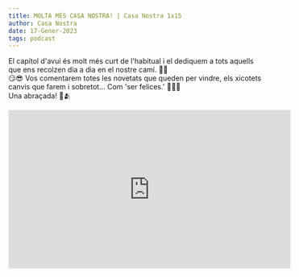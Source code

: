 ```yaml
---
title: MOLTA MÉS CASA NOSTRA! | Casa Nostra 1x15
author: Casa Nostra
date: 17-Gener-2023
tags: podcast
---
```


<p>El capítol d&#39;avui és molt més curt de l&#39;habitual i el dediquem a tots aquells que ens recolzen dia a dia en el nostre camí. 🥰😇
<br>😏😎 Vos comentarem totes les novetats que queden per vindre, els xicotets canvis que farem i sobretot... Com &#39;ser felices.&#39; 💖🫶🏻
<br>Una abraçada! 🤗🫂</p>

<iframe width="560" height="315" src="https://www.youtube.com/embed/ACkTaXp2hHM?si=eYMltyAbziZ6gq1u" title="YouTube video player" frameborder="0" allow="accelerometer; autoplay; clipboard-write; encrypted-media; gyroscope; picture-in-picture; web-share" referrerpolicy="strict-origin-when-cross-origin" allowfullscreen></iframe>
